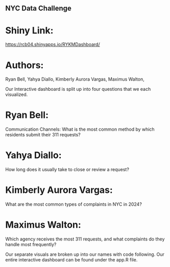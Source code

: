 ## NYC Data Challenge
# Shiny Link:
https://rcb04.shinyapps.io/RYKMDashboard/

# Authors:
Ryan Bell, Yahya Diallo, Kimberly Aurora Vargas, Maximus Walton,

Our Interactive dashboard is split up into four questions that we each visualized.

# Ryan Bell:
Communication Channels: What is the most common method by which residents submit their 311 requests?

# Yahya Diallo:
How long does it usually take to close or review a request?

# Kimberly Aurora Vargas:
What are the most common types of complaints in NYC in 2024?

# Maximus Walton:
Which agency receives the most 311 requests, and what complaints do they handle most frequently?

Our separate visuals are broken up into our names with code following. Our entire interactive dashboard can be found under the app.R file.
